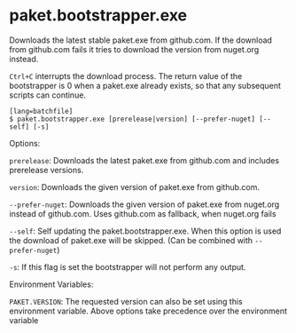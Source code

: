 # paket.bootstrapper.exe

Downloads the latest stable paket.exe from github.com. If the download from github.com fails it tries to download the version from nuget.org instead. 

`Ctrl+C` interrupts the download process. The return value of the bootstrapper is 0 when a paket.exe already exists, so that any subsequent scripts can continue. 

    [lang=batchfile]
    $ paket.bootstrapper.exe [prerelease|version] [--prefer-nuget] [--self] [-s]

Options:

  `prerelease`: Downloads the latest paket.exe from github.com and includes prerelease versions.

  `version`: Downloads the given version of paket.exe from github.com.

  `--prefer-nuget`: Downloads the given version of paket.exe from nuget.org instead of github.com. Uses github.com as fallback, when nuget.org fails
  
  `--self`: Self updating the paket.bootstrapper.exe. When this option is used the download of paket.exe will be skipped. (Can be combined with `--prefer-nuget`)

  `-s`: If this flag is set the bootstrapper will not perform any output.

Environment Variables:

  `PAKET.VERSION`: The requested version can also be set using this environment variable. Above options take precedence over the environment variable 
  

